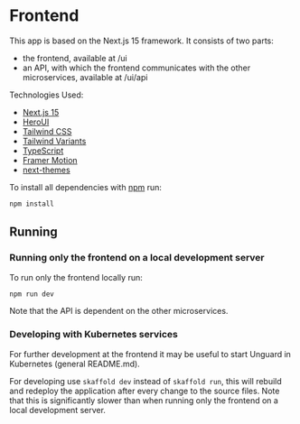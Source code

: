 # Frontend

This app is based on the Next.js 15 framework. It consists of two parts:
- the frontend, available at /ui
- an API, with which the frontend communicates with the other microservices, available at /ui/api

Technologies Used:
- [Next.js 15](https://nextjs.org/docs/getting-started)
- [HeroUI](https://heroui.com/)
- [Tailwind CSS](https://tailwindcss.com/)
- [Tailwind Variants](https://tailwind-variants.org)
- [TypeScript](https://www.typescriptlang.org/)
- [Framer Motion](https://www.framer.com/motion/)
- [next-themes](https://github.com/pacocoursey/next-themes)

To install all dependencies with [npm](https://docs.npmjs.com/downloading-and-installing-node-js-and-npm) run:

```bash
npm install
```

## Running


### Running only the frontend on a local development server

To run only the frontend locally run:

```bash
npm run dev
```

Note that the API is dependent on the other microservices.

### Developing with Kubernetes services
For further development at the frontend it may be useful to start Unguard in
Kubernetes (general README.md).

For developing use `skaffold dev` instead of `skaffold run`, this will rebuild and redeploy the application after every change to the source files.
Note that this is significantly slower than when running only the frontend on a local development server.
